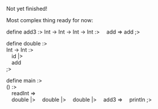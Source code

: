 Not yet finished!

Most complex thing ready for now:

define add3 :>
Int -> Int -> Int -> Int :>
&emsp;add => add
;>

define double :>  
Int -> Int :>  
&emsp;id |>  
&emsp;add  
;>  

define main :>  
() :>  
&emsp;readInt =>  
&emsp;double |>
&emsp;double |>
&emsp;double |>
&emsp;add3 =>
&emsp;println
;>
